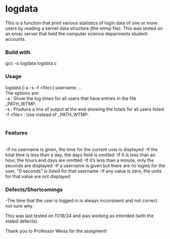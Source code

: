# logdata
This is a function that print various statistics of login data of one or more users by reading a kernel data structure (the wtmp file). This was tested on an eniac server that held the computer science deparments student accounts.

### Build with
gcc -o logdata logdata.c

### Usage 
logdata \[-a -s -f \<file\>\] username ...
<br>
The options are: <br>
-a : Show the log times for all users that have entries in the file _PATH_WTMP. <br>
-s : Produce a line of output at the end showing the totals for all users listed. <br>
-f \<file\> : Use <file> instead of _PATH_WTMP. <br>
<br>
### Features
<br>
-If no username is given, the time for the current user is displayed
-If the total time is less than a day, the days field is omitted
-If it is less than an hour, the hours and days are omitted 
-If it’s less than a minute, only the seconds are displayed
-If a username is given but there are no logins for the user, "0 seconds" is listed for that username
-If any value is zero, the units for that value are not displayed
<br>

### Defects/Shortcomings
-The time that the user is logged in is always inconsisent and not correct not sure why. 


This was last tested on 11/18/24 and was working as intended (with the stated defects).

Thank you to Professor Weiss for the assigment!
